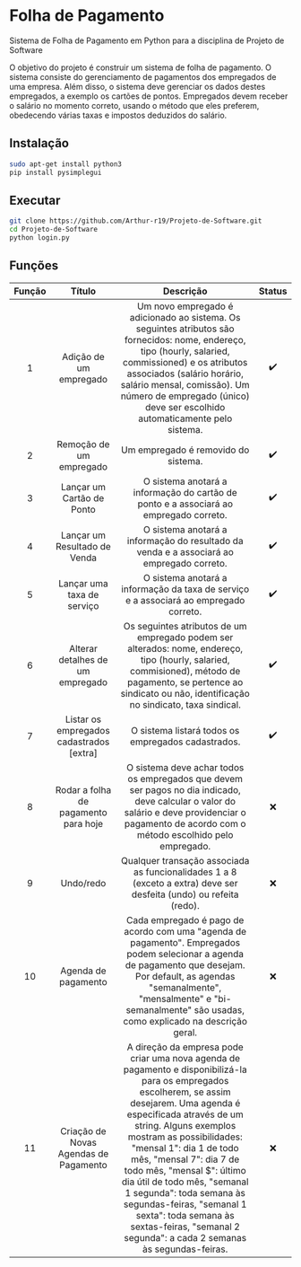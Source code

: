 # Folha de Pagamento
Sistema de Folha de Pagamento em Python para a disciplina de Projeto de Software

O objetivo do projeto é construir um sistema de folha de pagamento. O sistema consiste do
gerenciamento de pagamentos dos empregados de uma empresa. Além disso, o sistema deve
gerenciar os dados destes empregados, a exemplo os cartões de pontos. Empregados devem receber
o salário no momento correto, usando o método que eles preferem, obedecendo várias taxas e
impostos deduzidos do salário.

## Instalação
```sh
sudo apt-get install python3
pip install pysimplegui
```

## Executar
```sh
git clone https://github.com/Arthur-r19/Projeto-de-Software.git
cd Projeto-de-Software
python login.py
```

## Funções
|   Função   |  Título  |    Descrição    | Status |
|    :---:   |  :---:   |      :---:      |  :---: |
|1| Adição de um empregado| Um novo empregado é adicionado ao sistema. Os seguintes atributos são fornecidos: nome, endereço, tipo (hourly, salaried, commissioned) e os atributos associados (salário horário, salário mensal, comissão). Um número de empregado (único) deve ser escolhido automaticamente pelo sistema.| :heavy_check_mark: |
|2| Remoção de um empregado| Um empregado é removido do sistema.| :heavy_check_mark: |
|3| Lançar um Cartão de Ponto| O sistema anotará a informação do cartão de ponto e a associará ao empregado correto.| :heavy_check_mark: |
|4| Lançar um Resultado de Venda| O sistema anotará a informação do resultado da venda e a associará ao empregado correto.| :heavy_check_mark: |
|5| Lançar uma taxa de serviço|O sistema anotará a informação da taxa de serviço e a associará ao empregado correto.| :heavy_check_mark: |
|6| Alterar detalhes de um empregado| Os seguintes atributos de um empregado podem ser alterados: nome, endereço, tipo (hourly, salaried, commisioned), método de pagamento, se pertence ao sindicato ou não, identificação no sindicato, taxa sindical. | :heavy_check_mark: |
|7| Listar os empregados cadastrados \[extra] | O sistema listará todos os empregados cadastrados. | :heavy_check_mark: |
|8| Rodar a folha de pagamento para hoje | O sistema deve achar todos os empregados que devem ser pagos no dia indicado, deve calcular o valor do salário e deve providenciar o pagamento de acordo com o método escolhido pelo empregado. | :x: |
|9| Undo/redo | Qualquer transação associada as funcionalidades 1 a 8 (exceto a extra) deve ser desfeita (undo) ou refeita (redo). | :x: |
|10| Agenda de pagamento | Cada empregado é pago de acordo com uma "agenda de pagamento". Empregados podem selecionar a agenda de pagamento que desejam. Por default, as agendas "semanalmente", "mensalmente" e "bi-semanalmente" são usadas, como explicado na descrição geral. | :x: |
|11| Criação de Novas Agendas de Pagamento | A direção da empresa pode criar uma nova agenda de pagamento e disponibilizá-la para os empregados escolherem, se assim desejarem. Uma agenda é especificada através de um string. Alguns exemplos mostram as possibilidades: "mensal 1": dia 1 de todo mês, "mensal 7": dia 7 de todo mês, "mensal $": último dia útil de todo mês, "semanal 1 segunda": toda semana às segundas-feiras, "semanal 1 sexta": toda semana às sextas-feiras, "semanal 2 segunda": a cada 2 semanas às segundas-feiras. | :x: |